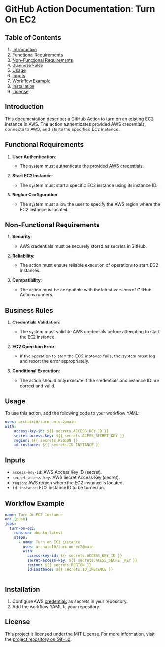 # GitHub Action Documentation: Turn On EC2

## Table of Contents
1. [Introduction](#introduction)
2. [Functional Requirements](#functional-requirements)
3. [Non-Functional Requirements](#non-functional-requirements)
4. [Business Rules](#business-rules)
5. [Usage](#usage)
6. [Inputs](#inputs)
7. [Workflow Example](#workflow-example)
8. [Installation](#installation)
9. [License](#license)

## Introduction
This documentation describes a GitHub Action to turn on an existing EC2 instance in AWS. The action authenticates provided AWS credentials, connects to AWS, and starts the specified EC2 instance.

## Functional Requirements
1. **User Authentication**:
   - The system must authenticate the provided AWS credentials.

2. **Start EC2 Instance**:
   - The system must start a specific EC2 instance using its instance ID.

3. **Region Configuration**:
   - The system must allow the user to specify the AWS region where the EC2 instance is located.

## Non-Functional Requirements
1. **Security**:
   - AWS credentials must be securely stored as secrets in GitHub.

2. **Reliability**:
   - The action must ensure reliable execution of operations to start EC2 instances.

3. **Compatibility**:
   - The action must be compatible with the latest versions of GitHub Actions runners.

## Business Rules
1. **Credentials Validation**:
   - The system must validate AWS credentials before attempting to start the EC2 instance.

2. **EC2 Operation Error**:
   - If the operation to start the EC2 instance fails, the system must log and report the error appropriately.

3. **Conditional Execution**:
   - The action should only execute if the credentials and instance ID are correct and valid.

## Usage
To use this action, add the following code to your workflow YAML:
```yml
uses: archaic10/turn-on-ec2@main
with:
    access-key-id: ${{ secrets.ACCESS_KEY_ID }}
    secret-access-key: ${{ secrets.ACESS_SECRET_KEY }}
    region: ${{ secrets.REGION }}
    id-instance: ${{ secrets.ID_INSTANCE }}   
```

## Inputs 
- `access-key-id`: AWS Access Key ID (secret).
- `secret-access-key`: AWS Secret Access Key (secret).
- `region`: AWS region where the EC2 instance is located.
- `id-instance`: EC2 instance ID to be turned on.


## Workflow Example
```yml
name: Turn On EC2 Instance
on: [push]
jobs:
  turn-on-ec2:
    runs-on: ubuntu-latest
    steps:
      - name: Turn on EC2 instance
        uses: archaic10/turn-on-ec2@main
        with:
          access-key-id: ${{ secrets.ACCESS_KEY_ID }}
          secret-access-key: ${{ secrets.ACESS_SECRET_KEY }}
          region: ${{ secrets.REGION }}
          id-instance: ${{ secrets.ID_INSTANCE }}
  
```
## Installation
1. Configure AWS  [credentials](https://docs.github.com/en/actions/security-guides/using-secrets-in-github-actions) as secrets in your repository.
2. Add the workflow YAML to your repository.

## License
This project is licensed under the MIT License.
For more information, visit the [project repository on GitHub](https://github.com/archaic10/turn-on-ec2).
